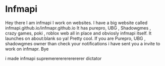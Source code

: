 # Infmapi 
Hey there I am infmapi I work on websites. I have a big website called infmapi.github.io/infmapr.github.io It has purepro, UBG , Shadowgmes , crazy games, poki , roblox web all in place and obviosly infmapi itself. It launches on about:blank so ya! Pretty cool. 
If you are Purepro, UBG , shadowgmes owner than check your notifications i have sent you a invite to work on infmapr. 
Bye


 i made infmapi supremerererererererer dictator
